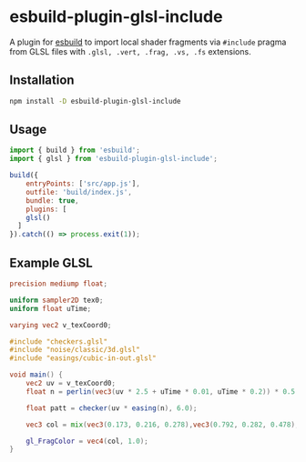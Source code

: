 # esbuild-plugin-glsl-include

A plugin for [esbuild](https://esbuild.github.io/) to import local shader fragments via `#include` pragma from GLSL files with `.glsl, .vert, .frag, .vs, .fs` extensions.

## Installation

```sh
npm install -D esbuild-plugin-glsl-include
```

## Usage

```js
import { build } from 'esbuild';
import { glsl } from 'esbuild-plugin-glsl-include';

build({
	entryPoints: ['src/app.js'],
	outfile: 'build/index.js',
	bundle: true,
	plugins: [
    glsl()
  ]
}).catch(() => process.exit(1));
```

## Example GLSL

```glsl
precision mediump float;

uniform sampler2D tex0;
uniform float uTime;

varying vec2 v_texCoord0;

#include "checkers.glsl"
#include "noise/classic/3d.glsl"
#include "easings/cubic-in-out.glsl"

void main() {
    vec2 uv = v_texCoord0;
    float n = perlin(vec3(uv * 2.5 + uTime * 0.01, uTime * 0.2)) * 0.5 + 0.5;

    float patt = checker(uv * easing(n), 6.0);

    vec3 col = mix(vec3(0.173, 0.216, 0.278),vec3(0.792, 0.282, 0.478), vec3(patt)) * (n + 0.1);

    gl_FragColor = vec4(col, 1.0);
}
```


